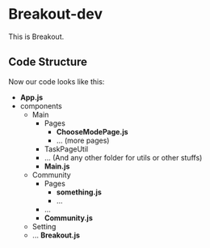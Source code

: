 # Breakout-dev

This is Breakout.

## Code Structure

Now our code looks like this:

- **App.js**
- components
    - Main
        - Pages
            - **ChooseModePage.js**
            - ... (more pages)
        - TaskPageUtil
        - ... (And any other folder for utils or other stuffs)
        - **Main.js**
    - Community
        - Pages
            - **something.js**
            - ...
        - ...
        - **Community.js**
    - Setting
    - ... 
    **Breakout.js**